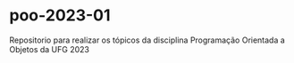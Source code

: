 # poo-2023-01
Repositorio para realizar os tópicos da disciplina Programação Orientada a Objetos da UFG 2023
